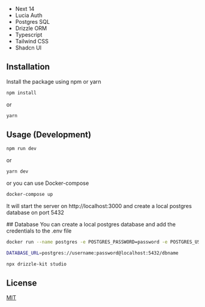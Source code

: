- Next 14
- Lucia Auth
- Postgres SQL
- Drizzle ORM
- Typescript
- Tailwind CSS
- Shadcn UI

## Installation

Install the package using npm or yarn

```bash
npm install
```

or

```bash
yarn
```

## Usage (Development)

```bash
npm run dev
```

or

```bash
yarn dev
```

or you can use Docker-compose

```bash
docker-compose up
```

It will start the server on http://localhost:3000 and create a local postgres database on port 5432

## Database
You can create a local postgres database and add the credentials to the .env file

```bash
docker run --name postgres -e POSTGRES_PASSWORD=password -e POSTGRES_USER=username -e POSTGRES_DB=dbname -p 5432:5432 -d postgres
```

```bash
DATABASE_URL=postgres://username:password@localhost:5432/dbname
```

```bash
npx drizzle-kit studio
```

## License

[MIT](https://choosealicense.com/licenses/mit/)
